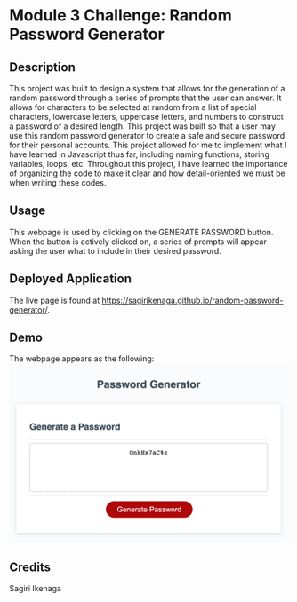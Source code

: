 # Module 3 Challenge: Random Password Generator 

## Description

This project was built to design a system that allows for the generation of a random password through a series of prompts that the user can answer. It allows for characters to be selected at random from a list of special characters, lowercase letters, uppercase letters, and numbers to construct a password of a desired length. This project was built so that a user may use this random password generator to create a safe and secure password for their personal accounts. This project allowed for me to implement what I have learned in Javascript thus far, including naming functions, storing variables, loops, etc. Throughout this project, I have learned the importance of organizing the code to make it clear and how detail-oriented we must be when writing these codes. 

## Usage

This webpage is used by clicking on the GENERATE PASSWORD button. When the button is actively clicked on, a series of prompts will appear asking the user what to include in their desired password. 

## Deployed Application

The live page is found at https://sagirikenaga.github.io/random-password-generator/. 

## Demo

The webpage appears as the following:
![image](./assets/images/mod-3-demo.png)

## Credits

Sagiri Ikenaga

